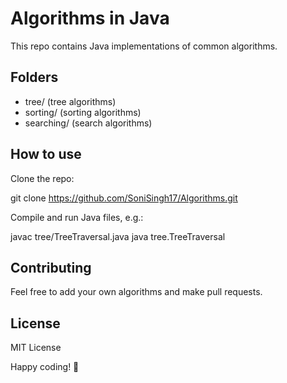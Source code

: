 # Algorithms in Java

This repo contains Java implementations of common algorithms.

## Folders

- tree/     (tree algorithms)
- sorting/  (sorting algorithms)
- searching/ (search algorithms)

## How to use

Clone the repo:

  git clone https://github.com/SoniSingh17/Algorithms.git

Compile and run Java files, e.g.:

  javac tree/TreeTraversal.java
  java tree.TreeTraversal

## Contributing

Feel free to add your own algorithms and make pull requests.

## License

MIT License

Happy coding! 🚀
